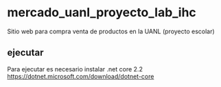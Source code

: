 # mercado_uanl_proyecto_lab_ihc
Sitio web para compra venta de productos en la UANL (proyecto escolar)
## ejecutar
Para ejecutar es necesario instalar .net core 2.2
https://dotnet.microsoft.com/download/dotnet-core
